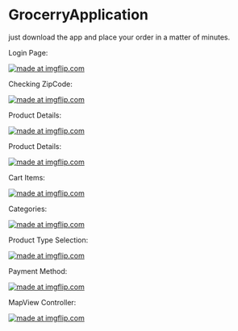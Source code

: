 # GrocerryApplication
just download the app and place your order in a matter of minutes.

Login Page:

<a href="https://imgflip.com/i/3pjctv"><img src="https://i.imgflip.com/3pjctv.jpg" title="made at imgflip.com"/></a>

Checking ZipCode: 

<a href="https://imgflip.com/i/3pje50"><img src="https://i.imgflip.com/3pje50.jpg" title="made at imgflip.com"/></a>


Product Details:

<a href="https://imgflip.com/i/3pjcvs"><img src="https://i.imgflip.com/3pjcvs.jpg" title="made at imgflip.com"/></a>

Product Details:

<a href="https://imgflip.com/i/3pjcxc"><img src="https://i.imgflip.com/3pjcxc.jpg" title="made at imgflip.com"/></a>

Cart Items: 

<a href="https://imgflip.com/i/3pjd5a"><img src="https://i.imgflip.com/3pjd5a.jpg" title="made at imgflip.com"/></a>

Categories: 

<a href="https://imgflip.com/i/3pjd6s"><img src="https://i.imgflip.com/3pjd6s.jpg" title="made at imgflip.com"/></a>


Product Type Selection: 

<a href="https://imgflip.com/i/3pjde4"><img src="https://i.imgflip.com/3pjde4.jpg" title="made at imgflip.com"/></a>

Payment Method: 

<a href="https://imgflip.com/i/3pje1g"><img src="https://i.imgflip.com/3pje1g.jpg" title="made at imgflip.com"/></a>

MapView Controller:

<a href="https://imgflip.com/i/3pje31"><img src="https://i.imgflip.com/3pje31.jpg" title="made at imgflip.com"/></a>

